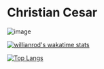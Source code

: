 # Christian Cesar



![image](https://github-readme-stats.vercel.app/api?username=christiancesar&show_icons=true&theme=react&include_all_commits=true&count_private=true)

[![willianrod's wakatime stats](https://github-readme-stats.vercel.app/api/wakatime?username=@christiancesar&theme=react&layout=compact)](https://github.com/anuraghazra/github-readme-stats)

[![Top Langs](https://github-readme-stats.vercel.app/api/top-langs/?username=christiancesar&theme=react&layout=compact)](https://github.com/anuraghazra/github-readme-stats)


